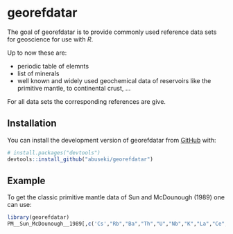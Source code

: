 
# georefdatar

<!-- badges: start -->
<!-- badges: end -->

The goal of georefdatar is to provide commonly used reference data sets for
geoscience for use with _R_.  

Up to now these are:
* periodic table of elemnts
* list of minerals
* well known and widely used geochemical data of  reservoirs like the primitive mantle, to continental crust, ...

For all data sets the corresponding references are give.

## Installation

You can install the development version of georefdatar from [GitHub](https://github.com/) with:

``` r
# install.packages("devtools")
devtools::install_github("abuseki/georefdatar")
```

## Example

To get the classic primitive mantle data of Sun and McDounough (1989) one can use:

``` r
library(georefdatar)
PM__Sun_McDounough__1989[,c('Cs',"Rb","Ba","Th","U","Nb","K","La","Ce","Pb","Pr","Sr","P","Nd","Zr","Sm","Eu","Ti","Dy","Y","Yb","Lu")]
```


